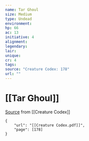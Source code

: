 ```yaml
---
name: Tar Ghoul
size: Medium
type: Undead
environment: 
hp: 66
ac: 13
initiative: 4
alignment: 
legendary: 
lair: 
unique: 
cr: 4
tags: 
source: "Creature Codex: 178"
url: ""
---
```

# [[Tar Ghoul]]

[Source](zotero://open-pdf/library/items/NTNKJRHG?page=178) from [[Creature Codex]]

```pdf
{
	"url": "[[Creature Codex.pdf]]",
	"page": [178]
}
```

